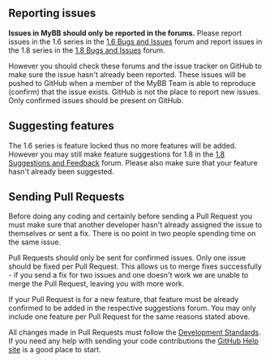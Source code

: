 ## Reporting issues

**Issues in MyBB should only be reported in the forums.** Please report issues in the 1.6 series in the [1.6 Bugs and Issues](http://community.mybb.com/forum-126.html) forum and report issues in the 1.8 series in the [1.8 Bugs and Issues](http://community.mybb.com/forum-157.html) forum.

However you should check these forums and the issue tracker on GitHub to make sure the issue hasn't already been reported. These issues will be pushed to GitHub when a member of the MyBB Team is able to reproduce (confirm) that the issue exists. GitHub is not the place to report new issues. Only confirmed issues should be present on GitHub.

## Suggesting features

The 1.6 series is feature locked thus no more features will be added. However you may still make feature suggestions for 1.8 in the [1.8 Suggestions and Feedback](http://community.mybb.com/forum-158.html) forum. Please also make sure that your feature hasn't already been suggested.

## Sending Pull Requests

Before doing any coding and certainly before sending a Pull Request you must make sure that another developer hasn't already assigned the issue to themselves or sent a fix. There is no point in two people spending time on the same issue.

Pull Requests should only be sent for confirmed issues. Only one issue should be fixed per Pull Request. This allows us to merge fixes successfully - if you send a fix for two issues and one doesn't work we are unable to merge the Pull Request, leaving you with more work.

If your Pull Request is for a new feature, that feature must be already confirmed to be added in the respective suggestions forum. You may only include one feature per Pull Request for the same reasons stated above.

All changes made in Pull Requests must follow the [Development Standards](http://docs.mybb.com/1.8/development/standards/).
If you need any help with sending your code contributions the [GitHub Help site](https://help.github.com) is a good place to start.